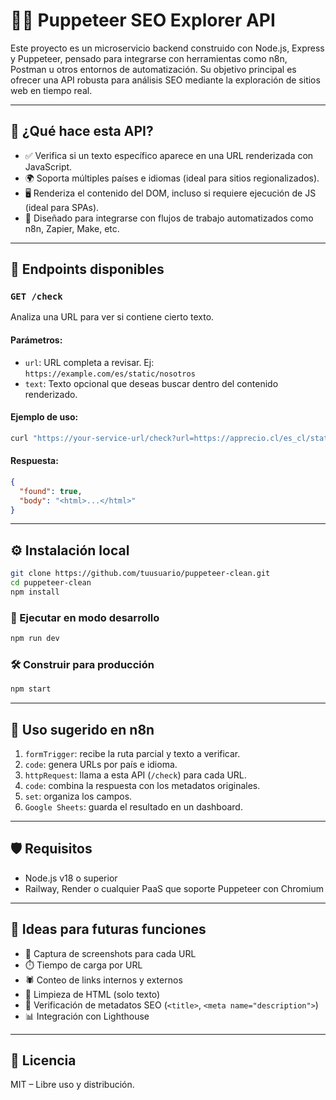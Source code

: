 
# 🕵️‍♂️ Puppeteer SEO Explorer API

Este proyecto es un microservicio backend construido con Node.js, Express y Puppeteer, pensado para integrarse con herramientas como n8n, Postman u otros entornos de automatización. Su objetivo principal es ofrecer una API robusta para análisis SEO mediante la exploración de sitios web en tiempo real.

---

## 🚀 ¿Qué hace esta API?

- ✅ Verifica si un texto específico aparece en una URL renderizada con JavaScript.
- 🌍 Soporta múltiples países e idiomas (ideal para sitios regionalizados).
- 🖥️ Renderiza el contenido del DOM, incluso si requiere ejecución de JS (ideal para SPAs).
- 🧩 Diseñado para integrarse con flujos de trabajo automatizados como n8n, Zapier, Make, etc.

---

## 🧪 Endpoints disponibles

### `GET /check`
Analiza una URL para ver si contiene cierto texto.

#### Parámetros:
- `url`: URL completa a revisar. Ej: `https://example.com/es/static/nosotros`
- `text`: Texto opcional que deseas buscar dentro del contenido renderizado.

#### Ejemplo de uso:
```bash
curl "https://your-service-url/check?url=https://apprecio.cl/es_cl/static/nosotros&text=Managing%20Director"
```

#### Respuesta:
```json
{
  "found": true,
  "body": "<html>...</html>"
}
```

---

## ⚙️ Instalación local

```bash
git clone https://github.com/tuusuario/puppeteer-clean.git
cd puppeteer-clean
npm install
```

### 🧪 Ejecutar en modo desarrollo
```bash
npm run dev
```

### 🛠️ Construir para producción
```bash
npm start
```

---

## 🧩 Uso sugerido en n8n

1. `formTrigger`: recibe la ruta parcial y texto a verificar.
2. `code`: genera URLs por país e idioma.
3. `httpRequest`: llama a esta API (`/check`) para cada URL.
4. `code`: combina la respuesta con los metadatos originales.
5. `set`: organiza los campos.
6. `Google Sheets`: guarda el resultado en un dashboard.

---

## 🛡️ Requisitos

- Node.js v18 o superior
- Railway, Render o cualquier PaaS que soporte Puppeteer con Chromium

---

## 🧠 Ideas para futuras funciones

- 📸 Captura de screenshots para cada URL
- ⏱️ Tiempo de carga por URL
- 🕷️ Conteo de links internos y externos
- 🧼 Limpieza de HTML (solo texto)
- 🧱 Verificación de metadatos SEO (`<title>`, `<meta name="description">`)
- 📊 Integración con Lighthouse

---

## 📄 Licencia

MIT – Libre uso y distribución.
